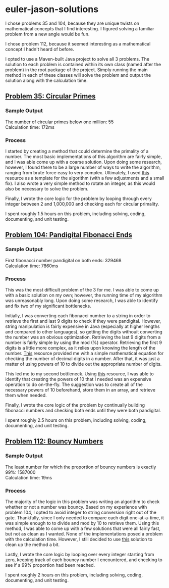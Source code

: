 # euler-jason-solutions

I chose problems 35 and 104, because they are unique twists on mathematical concepts that I find interesting. I figured solving a familiar problem from a new angle would be fun.

I chose problem 112, because it seemed interesting as a mathematical concept I hadn't heard of before.

I opted to use a Maven-built Java project to solve all 3 problems. The solution to each problem is contained within its own class (named after the problem) in the root package of the project. Simply running the main method in each of these classes will solve the problem and output the solution along with the calculation time.

## [Problem 35: Circular Primes](https://projecteuler.net/problem=35)

### Sample Output
The number of circular primes below one million: 55  
Calculation time: 172ms

### Process
I started by creating a method that could determine the primality of a number. The most basic implementations of this algorithm are fairly simple, and I was able come up with a coarse solution. Upon doing some research, however, I found there to be a large number of ways to write the algorithm, ranging from brute force easy to very complex. Ultimately, I used [this](https://stackoverflow.com/questions/1801391/what-is-the-best-algorithm-for-checking-if-a-number-is-prime) resource as a template for the algorithm (with a few adjustments and a small fix). I also wrote a very simple method to rotate an integer, as this would also be necessary to solve the problem.

Finally, I wrote the core logic for the problem by looping through every integer between 2 and 1,000,000 and checking each for circular primality.

I spent roughly 1.5 hours on this problem, including solving, coding, documenting, and unit testing.

## [Problem 104: Pandigital Fibonacci Ends](https://projecteuler.net/problem=104)

### Sample Output
First fibonacci number pandigital on both ends: 329468  
Calculation time: 7860ms

### Process
This was the most difficult problem of the 3 for me. I was able to come up with a basic solution on my own; however, the running time of my algorithm was unreasonably long. Upon doing some research, I was able to identify and fix two of my significant bottlenecks. 

Initially, I was converting each fibonacci number to a string in order to retrieve the first and last 9 digits to check if they were pandigital. However, string manipulation is fairly expensive in Java (especially at higher lengths and compared to other languages), so getting the digits withouit converting the number was an obvious optimization. Retrieving the last 9 digits from a number is fairly simple by using the mod (%) operator. Retrieving the first 9 digits is a little more complex, as it relies upon knowing the length of the number. [This](https://stackoverflow.com/questions/18828377/biginteger-count-the-number-of-decimal-digits-in-a-scalable-method) resource provided me with a simple mathematical equation for checking the number of decimal digits in a number. After that, it was just a matter of using powers of 10 to divide out the appropriate number of digits.

This led me to my second bottleneck. Using [this](https://stackoverflow.com/questions/15216777/splitting-bigintegers-digits) resource, I was able to identify that creating the powers of 10 that I needed was an expensive operation to do on-the-fly. The suggestion was to create all of the necessary powers of 10 beforehand, store them in an array, and retrieve them when needed.

Finally, I wrote the core logic of the problem by continually building fibonacci numbers and checking both ends until they were both pandigital.

I spent roughly 2.5 hours on this problem, including solving, coding, documenting, and unit testing.

## [Problem 112: Bouncy Numbers](https://projecteuler.net/problem=112)

### Sample Output
The least number for which the proportion of bouncy numbers is exactly 99%: 1587000  
Calculation time: 19ms

### Process
The majority of the logic in this problem was writing an algorithm to check whether or not a number was bouncy. Based on my experience with problem 104, I opted to avoid integer to string conversion right out of the gate. Thankfully, since I only needed to compare each digit one-at-a-time, it was simple enough to to divide and mod by 10 to retrieve them. Using this method, I was able to come up with a few solutions that were all fairly fast, but not as clean as I wanted. None of the implementations posed a problem with the calculation time. However, I still decided to use [this](http://www.mathblog.dk/project-euler-112-density-bouncy-numbers/) solution to clean up the method a bit.

Lastly, I wrote the core logic by looping over every integer starting from zero, keeping track of each bouncy number I encountered, and checking to see if a 99% proportion had been reached.

I spent roughly 2 hours on this problem, including solving, coding, documenting, and unit testing.

